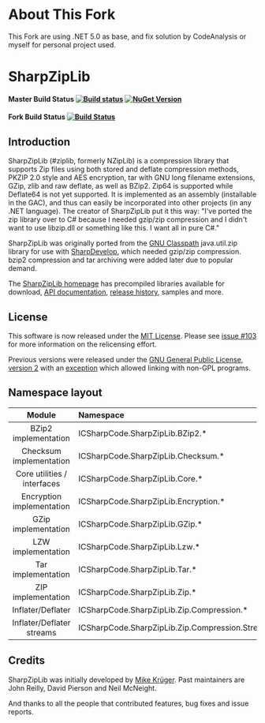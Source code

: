 # About This Fork
This Fork are using .NET 5.0 as base, and fix solution by CodeAnalysis or myself for personal project used.

# SharpZipLib

#### Master Build Status [![Build status](https://ci.appveyor.com/api/projects/status/wuf8l79mypqsbor3/branch/master?svg=true)](https://ci.appveyor.com/project/icsharpcode/sharpziplib/branch/master) [![NuGet Version](https://img.shields.io/nuget/v/SharpZipLib.svg)](https://www.nuget.org/packages/SharpZipLib/)
#### Fork Build Status [![Build Status](https://travis-ci.com/HowToDoThis/SharpZipLib.svg?branch=master)](https://travis-ci.com/HowToDoThis/SharpZipLib)


Introduction
------------

SharpZipLib (\#ziplib, formerly NZipLib) is a compression library that supports Zip files using both stored and deflate compression methods, PKZIP 2.0 style and AES encryption, tar with GNU long filename extensions, GZip, zlib and raw deflate, as well as BZip2. Zip64 is supported while Deflate64 is not yet supported. It is implemented as an assembly (installable in the GAC), and thus can easily be incorporated into other projects (in any .NET language). The creator of SharpZipLib put it this way: "I've ported the zip library over to C\# because I needed gzip/zip compression and I didn't want to use libzip.dll or something like this. I want all in pure C\#."

SharpZipLib was originally ported from the [GNU Classpath](http://www.gnu.org/software/classpath/) java.util.zip library for use with [SharpDevelop](http://www.icsharpcode.net/OpenSource/SD), which needed gzip/zip compression. bzip2 compression and tar archiving were added later due to popular demand.

The [SharpZipLib homepage](http://icsharpcode.github.io/SharpZipLib/) has precompiled libraries available for download, [API documentation](https://icsharpcode.github.io/SharpZipLib/help/api/index.html), [release history](https://github.com/icsharpcode/SharpZipLib/wiki/Release-History), samples and more.

License
-------

This software is now released under the [MIT License](https://opensource.org/licenses/MIT). Please see [issue #103](https://github.com/icsharpcode/SharpZipLib/issues/103) for more information on the relicensing effort.

Previous versions were released under the [GNU General Public License, version 2](http://www.gnu.org/licenses/old-licenses/gpl-2.0.en.html) with an [exception](http://www.gnu.org/software/classpath/license.html) which allowed linking with non-GPL programs.

Namespace layout
----------------

| Module | Namespace |
|:----------------:|:-----------------------------|
|BZip2 implementation|ICSharpCode.SharpZipLib.BZip2.\*|
|Checksum implementation|ICSharpCode.SharpZipLib.Checksum.\*|
|Core utilities / interfaces|ICSharpCode.SharpZipLib.Core.\*|
|Encryption implementation|ICSharpCode.SharpZipLib.Encryption.\*|
|GZip implementation|ICSharpCode.SharpZipLib.GZip.\*|
|LZW implementation|ICSharpCode.SharpZipLib.Lzw.\*|
|Tar implementation|ICSharpCode.SharpZipLib.Tar.\*|
|ZIP implementation|ICSharpCode.SharpZipLib.Zip.\*|
|Inflater/Deflater|ICSharpCode.SharpZipLib.Zip.Compression.\*|
|Inflater/Deflater streams|ICSharpCode.SharpZipLib.Zip.Compression.Streams.\*|

Credits
-------

SharpZipLib was initially developed by [Mike Krüger](http://www.icsharpcode.net/pub/relations/krueger.aspx). Past maintainers are John Reilly, David Pierson and Neil McNeight. 

And thanks to all the people that contributed features, bug fixes and issue reports.

